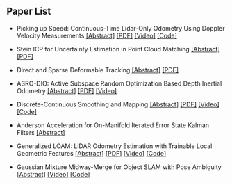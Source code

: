 ## Paper List

- Picking up Speed: Continuous-Time Lidar-Only Odometry Using Doppler Velocity Measurements 
[[Abstract]](https://events.infovaya.com/presentation?id=90272)
[[PDF]](https://arxiv.org/pdf/2209.03304.pdf) 
[[Video]](https://www.youtube.com/watch?v=l-_pYSeRA1M)
[[Code]](https://github.com/utiasASRL/steam_icp)

- Stein ICP for Uncertainty Estimation in Point Cloud Matching
[[Abstract]](https://events.infovaya.com/presentation?id=90275)
[[PDF]](https://arxiv.org/pdf/2106.03287.pdf) 

- Direct and Sparse Deformable Tracking
[[Abstract]](https://events.infovaya.com/presentation?id=90278)
[[PDF]](https://arxiv.org/pdf/2109.07370.pdf)

- ASRO-DIO: Active Subspace Random Optimization Based Depth Inertial Odometry
[[Abstract]](https://events.infovaya.com/presentation?id=90281)
[[PDF]](https://kevinkaixu.net/papers/zhang_tro22_asro.pdf)
[[Video]](https://www.youtube.com/watch?v=M7oqX490ii4)

- Discrete-Continuous Smoothing and Mapping
[[Abstract]](https://events.infovaya.com/presentation?id=90284)
[[PDF]](https://arxiv.org/pdf/2204.11936.pdf)
[[Video]](https://www.youtube.com/watch?v=mUHOZRq2Cik)
[[Code]](https://github.com/MarineRoboticsGroup/dcsam)

- Anderson Acceleration for On-Manifold Iterated Error State Kalman Filters
[[Abstract]](https://events.infovaya.com/presentation?id=90287)

- Generalized LOAM: LiDAR Odometry Estimation with Trainable Local Geometric Features
[[Abstract]](https://events.infovaya.com/presentation?id=90290)
[[PDF]](https://arxiv.org/pdf/2210.16510.pdf)
[[Video]](https://www.youtube.com/watch?v=6ksAjTQ3fCY)
[[Code]](https://github.com/kohonda/proj-gloam)

- Gaussian Mixture Midway-Merge for Object SLAM with Pose Ambiguity
[[Abstract]](https://events.infovaya.com/presentation?id=90296)
[[Video]](https://www.youtube.com/watch?v=EvtW-mb8YK8)
[[Code]](https://github.com/lastflowers/midway)